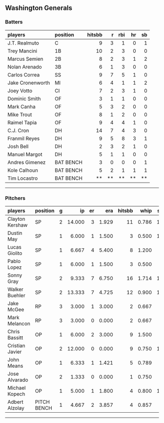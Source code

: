 ## Washington Generals

### Batters

 
|players          |position  | hitsbb|  r| rbi| hr| sb| 
|:----------------|:---------|------:|--:|---:|--:|--:| 
|J.T. Realmuto    |C         |      9|  3|   1|  0|  1| 
|Trey Mancini     |1B        |     10|  2|   3|  0|  0| 
|Marcus Semien    |2B        |      8|  2|   3|  1|  2| 
|Nolan Arenado    |3B        |      6|  1|   3|  0|  0| 
|Carlos Correa    |SS        |      9|  7|   5|  1|  0| 
|Jake Cronenworth |MI        |      6|  4|   1|  1|  2| 
|Joey Votto       |CI        |      7|  2|   3|  1|  0| 
|Dominic Smith    |OF        |      3|  1|   1|  0|  0| 
|Mark Canha       |OF        |      5|  3|   2|  0|  0| 
|Mike Trout       |OF        |      8|  1|   2|  0|  0| 
|Raimel Tapia     |OF        |      9|  4|   4|  1|  0| 
|C.J. Cron        |DH        |     14|  7|   4|  3|  0| 
|Franmil Reyes    |DH        |      9|  5|   8|  3|  1| 
|Josh Bell        |DH        |      2|  3|   2|  1|  0| 
|Manuel Margot    |DH        |      5|  1|   1|  0|  0| 
|Andres Gimenez   |BAT BENCH |      3|  0|   0|  0|  1| 
|Kole Calhoun     |BAT BENCH |      5|  2|   1|  1|  1| 
|Tim Locastro     |BAT BENCH |     **| **|  **| **| **| 

* * *

### Pitchers

 
|players         |position    |  g|     ip| er|   era| hitsbb|  whip| so|  w| sv| 
|:---------------|:-----------|--:|------:|--:|-----:|------:|-----:|--:|--:|--:| 
|Clayton Kershaw |SP          |  2| 14.000|  3| 1.929|     11| 0.786| 15|  1|  0| 
|Dustin May      |SP          |  1|  6.000|  1| 1.500|      3| 0.500| 10|  0|  0| 
|Lucas Giolito   |SP          |  1|  6.667|  4| 5.400|      8| 1.200|  7|  0|  0| 
|Pablo Lopez     |SP          |  1|  6.000|  1| 1.500|      3| 0.500|  7|  0|  0| 
|Sonny Gray      |SP          |  2|  9.333|  7| 6.750|     16| 1.714| 17|  0|  0| 
|Walker Buehler  |SP          |  2| 13.333|  7| 4.725|     12| 0.900| 19|  0|  0| 
|Jake McGee      |RP          |  3|  3.000|  1| 3.000|      2| 0.667|  6|  0|  1| 
|Mark Melancon   |RP          |  3|  3.000|  0| 0.000|      2| 0.667|  5|  0|  2| 
|Chris Bassitt   |OP          |  1|  6.000|  2| 3.000|      9| 1.500|  8|  1|  0| 
|Cristian Javier |OP          |  2| 12.000|  0| 0.000|      9| 0.750| 15|  2|  0| 
|John Means      |OP          |  1|  6.333|  1| 1.421|      5| 0.789|  6|  1|  0| 
|Jose Alvarado   |OP          |  2|  1.333|  0| 0.000|      1| 0.750|  2|  0|  0| 
|Michael Kopech  |OP          |  1|  5.000|  1| 1.800|      4| 0.800| 10|  1|  0| 
|Adbert Alzolay  |PITCH BENCH |  1|  4.667|  2| 3.857|      4| 0.857|  7|  0|  0| 


* * *


